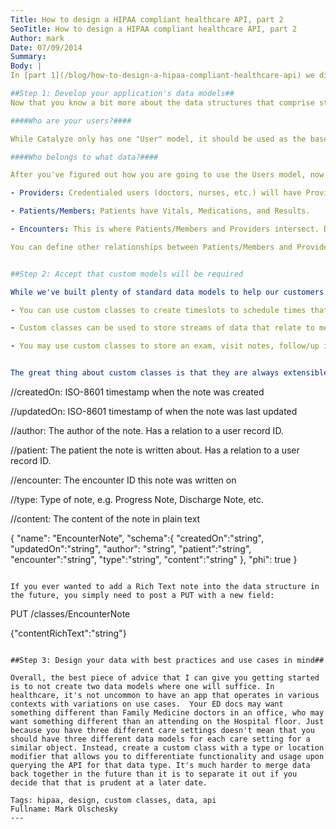 ```yaml
---
Title: How to design a HIPAA compliant healthcare API, part 2
SeoTitle: How to design a HIPAA compliant healthcare API, part 2
Author: mark
Date: 07/09/2014
Summary: 
Body: |
In [part 1](/blog/how-to-design-a-hipaa-compliant-healthcare-api) we discussed why we structured our backend as its built. Now in part two we'll discuss how to get started with building out your apps.

##Step 1: Develop your application's data models##
Now that you know a bit more about the data structures that comprise standard Catalyze data models, decide which models you will need to use. Not sure where to start? Let me ask you some questions to help you hone in on what you need.

####Who are your users?####

While Catalyze only has one "User" model, it should be used as the base model for organization-side staff (Doctors, nurses, claims analyst) or for patients and members. If you were thinking about using Catalyze in an Object-oriented hierarchy, Users could be used synonymously with "Person". Since Catalyze has built particularly auditing and logging around Users, you should use Users for anyone who needs to log into application that needs data access monitored and logged.

####Who belongs to what data?####

After you've figured out how you are going to use the Users model, now start connected related data models in that your application uses.

- Providers: Credentialed users (doctors, nurses, etc.) will have Provider records and will belong to institutions.

- Patients/Members: Patients have Vitals, Medications, and Results.

- Encounters: This is where Patients/Members and Providers intersect. During an encounter, a patient is seen by a provider. Anytime that there is any interaction between a patient and a provider, you should probably document this in an Encounter. This is true even if the patient didn't present in person, e.g. a phone call or some other data entry which relates the two entities together.

You can define other relationships between Patients/Members and Providers using the "extras" fields in both records.


##Step 2: Accept that custom models will be required

While we've built plenty of standard data models to help our customers out, it should be expected that custom classes will be required to store the rest of documentation where standard data models just don't fit. Here are some examples:

- You can use custom classes to create timeslots to schedule times that providers can see patients for a telehealth app.

- Custom classes can be used to store streams of data that relate to medications/results/encounters like an inbox for a user.

- You may use custom classes to store an exam, visit notes, follow/up information or any other data which occurs during a visit that doesn't fit cleanly into any other data model.


The great thing about custom classes is that they are always extensible into the future. Let's use an encounter visit note as an example. You could support an encounter visit note with the follwing data structure:
```
//createdOn: ISO-8601 timestamp when the note was created

//updatedOn: ISO-8601 timestamp of when the note
was last updated

//author: The author of the note. Has a relation to a
user record ID.

//patient: The patient the note is written about. Has a
relation to a user record ID.

//encounter: The encounter ID this note was written on

//type: Type of note, e.g. Progress Note, Discharge Note, 
etc.

//content: The content of the note in plain text

{
  "name": "EncounterNote", 
  "schema":{
    "createdOn":"string", 
    "updatedOn":"string", 
    "author": "string", 
    "patient":"string", 
    "encounter":"string", 
    "type":"string", 
    "content":"string"
  }, 
  "phi": true
}
```

If you ever wanted to add a Rich Text note into the data structure in the future, you simply need to post a PUT with a new field:
```
PUT /classes/EncounterNote

{"contentRichText":"string"}

```

##Step 3: Design your data with best practices and use cases in mind##

Overall, the best piece of advice that I can give you getting started is to not create two data models where one will suffice. In healthcare, it's not uncommon to have an app that operates in various contexts with variations on use cases.  Your ED docs may want something different than Family Medicine doctors in an office, who may want something different than an attending on the Hospital floor. Just because you have three different care settings doesn't mean that you should have three different data models for each care setting for a similar object. Instead, create a custom class with a type or location modifier that allows you to differentiate functionality and usage upon querying the API for that data type. It's much harder to merge data back together in the future than it is to separate it out if you decide that that is prudent at a later date.

Tags: hipaa, design, custom classes, data, api
Fullname: Mark Olschesky
---
```

